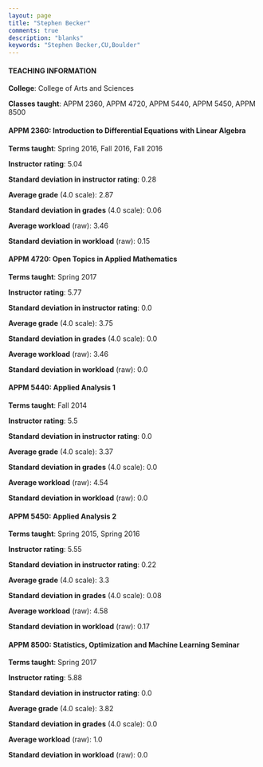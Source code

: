 ```yaml
---
layout: page
title: "Stephen Becker" 
comments: true
description: "blanks"
keywords: "Stephen Becker,CU,Boulder"
---
```

<head>
<script src="https://ajax.googleapis.com/ajax/libs/jquery/2.1.3/jquery.min.js"></script>
<script src="https://dl.dropboxusercontent.com/s/pc42nxpaw1ea4o9/highcharts.js?dl=0"></script>
<!-- <script src="../assets/js/highcharts.js"></script> -->
<style type="text/css">@font-face {
	font-family: "Bebas Neue";
	src: url(https://www.filehosting.org/file/details/544349/BebasNeue Regular.otf) format("opentype");
	}
	h1.Bebas { 
		font-family: "Bebas Neue", Verdana, Tahoma;
	}
</style>
</head>
	   
#### TEACHING INFORMATION

**College**: College of Arts and Sciences

**Classes taught**: APPM 2360, APPM 4720, APPM 5440, APPM 5450, APPM 8500

#### APPM 2360: Introduction to Differential Equations with Linear Algebra

**Terms taught**: Spring 2016, Fall 2016, Fall 2016

**Instructor rating**: 5.04

**Standard deviation in instructor rating**: 0.28

**Average grade** (4.0 scale): 2.87

**Standard deviation in grades** (4.0 scale): 0.06

**Average workload** (raw): 3.46

**Standard deviation in workload** (raw): 0.15

#### APPM 4720: Open Topics in Applied Mathematics

**Terms taught**: Spring 2017

**Instructor rating**: 5.77

**Standard deviation in instructor rating**: 0.0

**Average grade** (4.0 scale): 3.75

**Standard deviation in grades** (4.0 scale): 0.0

**Average workload** (raw): 3.46

**Standard deviation in workload** (raw): 0.0

#### APPM 5440: Applied Analysis 1

**Terms taught**: Fall 2014

**Instructor rating**: 5.5

**Standard deviation in instructor rating**: 0.0

**Average grade** (4.0 scale): 3.37

**Standard deviation in grades** (4.0 scale): 0.0

**Average workload** (raw): 4.54

**Standard deviation in workload** (raw): 0.0

#### APPM 5450: Applied Analysis 2

**Terms taught**: Spring 2015, Spring 2016

**Instructor rating**: 5.55

**Standard deviation in instructor rating**: 0.22

**Average grade** (4.0 scale): 3.3

**Standard deviation in grades** (4.0 scale): 0.08

**Average workload** (raw): 4.58

**Standard deviation in workload** (raw): 0.17

#### APPM 8500: Statistics, Optimization and Machine Learning Seminar

**Terms taught**: Spring 2017

**Instructor rating**: 5.88

**Standard deviation in instructor rating**: 0.0

**Average grade** (4.0 scale): 3.82

**Standard deviation in grades** (4.0 scale): 0.0

**Average workload** (raw): 1.0

**Standard deviation in workload** (raw): 0.0

